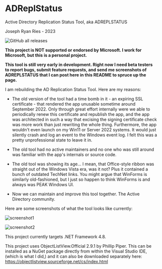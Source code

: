 # ADReplStatus

Active Directory Replication Status Tool, aka ADREPLSTATUS

Joseph Ryan Ries - 2023

<img alt="GitHub all releases" src="https://img.shields.io/github/downloads/ryanries/ADReplStatus/total">


**This project is NOT supported or endorsed by Microsoft. I work for Microsoft, but this is a personal project.**

**This tool is still very early in development. Right now I need beta testers to report bugs, submit feature requests, and send me screenshots of ADREPLSTATUS that I can post here in this README to spruce up the page.**

I am rebuilding the AD Replication Status Tool. Here are my reasons:

- The old version of the tool had a time bomb in it - an expiring SSL certificate - that rendered the app
unusable sometime around September 2022. Only through great effort internally were we able to periodically renew
this certificate and republish the app, and the app was architected in such a way that excising the signing 
certificate check was more work than just rewriting the whole thing. Furthermore, the app wouldn't even launch
on my Win11 or Server 2022 systems. It would just silently crash and log an event to the Windows event log. I felt 
this was a pretty unprofessional state to leave it in.

- The old tool had no active maintainers and no one who was still around was familiar with the app's internals or source code.

- The old tool was showing its age... I mean, that Office-style ribbon was straight out of the Windows Vista era, was it not?
Plus it contained a bunch of outdated TechNet links. You might argue that WinForms is similarly old-fashioned, but I just so 
happen to think WinForms is and always was PEAK Windows UI.

- Now we can maintain and improve this tool together. The Active Directory community.

Here are some screenshots of what the tool looks like currently:

![screenshot1](https://user-images.githubusercontent.com/15063294/212465477-8f244640-6796-4afb-ba9a-1b98acda279c.png)

![screenshot2](https://user-images.githubusercontent.com/29166333/212477765-3e4b714d-2ae0-4c78-b73e-cf13671f8eb5.png)

This project currently targets .NET Framework 4.8.

This project uses ObjectListView.Official 2.9.1 by Phillip Piper. This can be installed as a NuGet package directly from within
the Visual Studio IDE, (which is what I did,) and it can also be downloaded separately here: https://objectlistview.sourceforge.net/cs/index.html